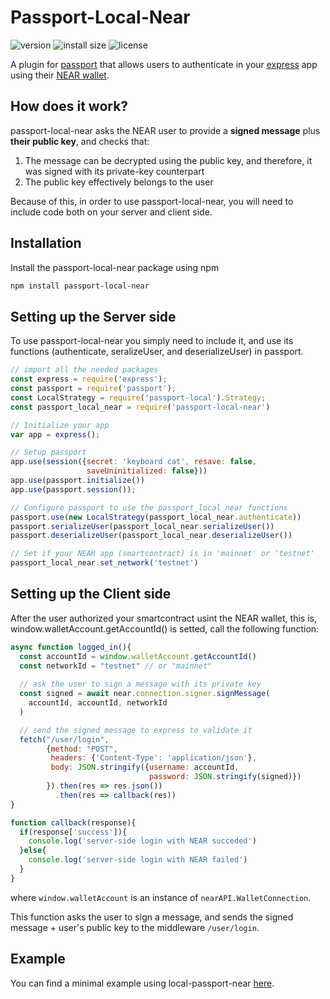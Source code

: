 # Passport-Local-Near

<img alt="version" src="https://img.shields.io/npm/v/passport-local-near" style="max-width:100%;"> <img alt="install size" src="https://packagephobia.now.sh/badge?p=passport-local-near" style="max-width:100%;"> <img alt="license" src="https://img.shields.io/github/license/gagdiez/passport-local-near">

A plugin for [passport](https://github.com/jaredhanson/passport) that allows users to authenticate in your [express](https://github.com/expressjs/express) app using their [NEAR wallet](https://wallet.near.org).

## How does it work?

passport-local-near asks the NEAR user to provide a **signed message** plus **their public key**, and checks that:

1. The message can be decrypted using the public key, and therefore, it was signed with its private-key counterpart
1. The public key effectively belongs to the user

Because of this, in order to use passport-local-near, you will need to include code both on your server and client side.

## Installation

Install the passport-local-near package using npm

```bash
npm install passport-local-near
```

## Setting up the Server side

To use passport-local-near you simply need to include it, and use its functions (authenticate, seralizeUser, and deserializeUser) in passport.

```javascript
// import all the needed packages
const express = require('express');
const passport = require('passport');
const LocalStrategy = require('passport-local').Strategy;
const passport_local_near = require('passport-local-near')

// Initialize your app
var app = express();

// Setup passport
app.use(session({secret: 'keyboard cat', resave: false,
                 saveUninitialized: false}))
app.use(passport.initialize())
app.use(passport.session());

// Configure passport to use the passport_local_near functions
passport.use(new LocalStrategy(passport_local_near.authenticate))
passport.serializeUser(passport_local_near.serializeUser())
passport.deserializeUser(passport_local_near.deserializeUser())

// Set if your NEAR app (smartcontract) is in 'mainnet' or 'testnet'
passport_local_near.set_network('testnet')
```

## Setting up the Client side

After the user authorized your smartcontract usint the NEAR wallet, this is, window.walletAccount.getAccountId() is setted, call the following function:

```javascript
async function logged_in(){
  const accountId = window.walletAccount.getAccountId()
  const networkId = "testnet" // or "mainnet"
  
  // ask the user to sign a message with its private key
  const signed = await near.connection.signer.signMessage(
    accountId, accountId, networkId
  )

  // send the signed message to express to validate it
  fetch("/user/login",
        {method: "POST",
         headers: {'Content-Type': 'application/json'},
         body: JSON.stringify({username: accountId,
                               password: JSON.stringify(signed)})
        }).then(res => res.json())
          .then(res => callback(res))
}

function callback(response){                                                                                                                                                              
  if(response['success']){                                                                                                                                                                
    console.log('server-side login with NEAR succeded')                                                                                                                                     
  }else{                                                                                                                                                                                  
    console.log('server-side login with NEAR failed')                                                                                                                                                      
  }                                                                                                                                                                                       
}                                                                                                                                                                                         
```
where `window.walletAccount` is an instance of `nearAPI.WalletConnection`.

This function asks the user to sign a message, and sends the signed message + user's public key to the middleware `/user/login`.

## Example

You can find a minimal example using local-passport-near [here](https://github.com/gagdiez/MinimalNodeJS/blob/main/minimal-login-near).
